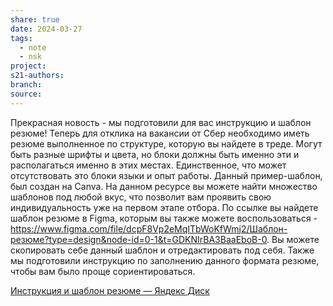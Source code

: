 ```yaml
---
share: true
date: 2024-03-27
tags:
  - note
  - nsk
project: 
s21-authors: 
branch: 
source:
---
```


Прекрасная новость - мы подготовили для вас инструкцию и шаблон резюме!
Теперь для отклика на вакансии от Сбер необходимо иметь резюме выполненное по
структуре, которую вы найдете в треде. Могут быть разные шрифты и цвета, но блоки
должны быть именно эти и располагаться именно в этих местах. Единственное, что
может отсутствовать это блоки языки и опыт работы.
Данный пример-шаблон, был создан на Canva. На данном ресурсе вы можете найти
множество шаблонов под любой вкус, что позволит вам проявить свою индивидуальность уже на первом этапе отбора.
По ссылке вы найдете шаблон резюме в Figma, которым вы также можете
воспользоваться - https://www.figma.com/file/dcpF8Vp2eMqITbWoKfWmj2/Шаблон-резюме?type=design&node-id=0-1&t=GDKNIrBA3BaaEboB-0. Вы можете скопировать себе данный шаблон и отредактировать под себя.
Также мы подготовили инструкцию по заполнению данного формата резюме, чтобы вам
было проще сориентироваться.

[Инструкция и шаблон резюме — Яндекс Диск](https://disk.yandex.ru/d/zBX15mAUizk6xQ)